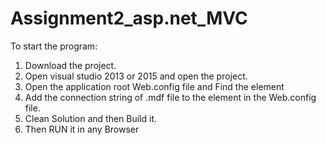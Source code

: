 # Assignment2_asp.net_MVC
To start the program:

1. Download the project.
2. Open visual studio 2013 or 2015 and open the project.
3. Open the application root Web.config file and Find  the <connectionStrings>  element
4. Add the connection string of .mdf file to the <connectionStrings>  element in the Web.config file.
5. Clean Solution and then Build it.
6. Then RUN  it in any Browser
